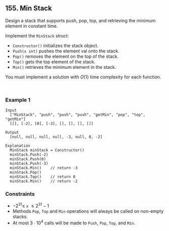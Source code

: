 ## 155. Min Stack

Design a stack that supports push, pop, top, and retrieving the minimum element in constant time.

Implement the `MinStack` struct:

- `Constructor()` initializes the stack object.
- `Push(x int)` pushes the element val onto the stack.
- `Pop()` removes the element on the top of the stack.
- `Top()` gets the top element of the stack.
- `Min()` retrieves the minimum element in the stack.

You must implement a solution with $O(1)$ time complexity for each function.

<br>

### Example 1

```
Input
  ["MinStack", "push", "push", "push", "getMin", "pop", "top", "getMin"]
  [[], [-2], [0], [-3], [], [], [], []]

Output
  [null, null, null, null, -3, null, 0, -2]

Explanation
  MinStack minStack = Constructor()
  minStack.Push(-2)
  minStack.Push(0)
  minStack.Push(-3)
  minStack.Min()    // return -3
  minStack.Pop()
  minStack.Top()    // return 0
  minStack.Min()    // return -2
```

### Constraints

- $-2^{31} \leqslant$ `x` $\leqslant 2^{31} - 1$
- Methods `Pop`, `Top` and `Min` operations will always be called on non-empty stacks.
- At most $3 \cdot 10^4$ calls will be made to `Push`, `Pop`, `Top`, and `Min`.
